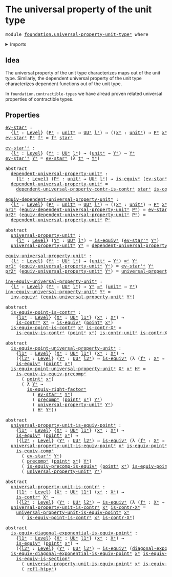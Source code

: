 # The universal property of the unit type

<pre class="Agda"><a id="52" class="Keyword">module</a> <a id="59" href="foundation.universal-property-unit-type%25E1%25B5%2589.html" class="Module">foundation.universal-property-unit-typeᵉ</a> <a id="100" class="Keyword">where</a>
</pre>
<details><summary>Imports</summary>

<pre class="Agda"><a id="156" class="Keyword">open</a> <a id="161" class="Keyword">import</a> <a id="168" href="foundation.dependent-pair-types%25E1%25B5%2589.html" class="Module">foundation.dependent-pair-typesᵉ</a>
<a id="201" class="Keyword">open</a> <a id="206" class="Keyword">import</a> <a id="213" href="foundation.diagonal-maps-of-types%25E1%25B5%2589.html" class="Module">foundation.diagonal-maps-of-typesᵉ</a>
<a id="248" class="Keyword">open</a> <a id="253" class="Keyword">import</a> <a id="260" href="foundation.unit-type%25E1%25B5%2589.html" class="Module">foundation.unit-typeᵉ</a>
<a id="282" class="Keyword">open</a> <a id="287" class="Keyword">import</a> <a id="294" href="foundation.universal-property-contractible-types%25E1%25B5%2589.html" class="Module">foundation.universal-property-contractible-typesᵉ</a>
<a id="344" class="Keyword">open</a> <a id="349" class="Keyword">import</a> <a id="356" href="foundation.universal-property-equivalences%25E1%25B5%2589.html" class="Module">foundation.universal-property-equivalencesᵉ</a>
<a id="400" class="Keyword">open</a> <a id="405" class="Keyword">import</a> <a id="412" href="foundation.universe-levels%25E1%25B5%2589.html" class="Module">foundation.universe-levelsᵉ</a>

<a id="441" class="Keyword">open</a> <a id="446" class="Keyword">import</a> <a id="453" href="foundation-core.constant-maps%25E1%25B5%2589.html" class="Module">foundation-core.constant-mapsᵉ</a>
<a id="484" class="Keyword">open</a> <a id="489" class="Keyword">import</a> <a id="496" href="foundation-core.contractible-types%25E1%25B5%2589.html" class="Module">foundation-core.contractible-typesᵉ</a>
<a id="532" class="Keyword">open</a> <a id="537" class="Keyword">import</a> <a id="544" href="foundation-core.equivalences%25E1%25B5%2589.html" class="Module">foundation-core.equivalencesᵉ</a>
<a id="574" class="Keyword">open</a> <a id="579" class="Keyword">import</a> <a id="586" href="foundation-core.homotopies%25E1%25B5%2589.html" class="Module">foundation-core.homotopiesᵉ</a>
<a id="614" class="Keyword">open</a> <a id="619" class="Keyword">import</a> <a id="626" href="foundation-core.precomposition-functions%25E1%25B5%2589.html" class="Module">foundation-core.precomposition-functionsᵉ</a>
</pre>
</details>

## Idea

The universal property of the unit type characterizes maps out of the unit type.
Similarly, the dependent universal property of the unit type characterizes
dependent functions out of the unit type.

In `foundation.contractible-types` we have alread proven related universal
properties of contractible types.

## Properties

<pre class="Agda"><a id="ev-starᵉ"></a><a id="1026" href="foundation.universal-property-unit-type%25E1%25B5%2589.html#1026" class="Function">ev-starᵉ</a> <a id="1035" class="Symbol">:</a>
  <a id="1039" class="Symbol">{</a><a id="1040" href="foundation.universal-property-unit-type%25E1%25B5%2589.html#1040" class="Bound">lᵉ</a> <a id="1043" class="Symbol">:</a> <a id="1045" href="Agda.Primitive.html#742" class="Postulate">Level</a><a id="1050" class="Symbol">}</a> <a id="1052" class="Symbol">(</a><a id="1053" href="foundation.universal-property-unit-type%25E1%25B5%2589.html#1053" class="Bound">Pᵉ</a> <a id="1056" class="Symbol">:</a> <a id="1058" href="foundation.unit-type%25E1%25B5%2589.html#826" class="Record">unitᵉ</a> <a id="1064" class="Symbol">→</a> <a id="1066" href="Agda.Primitive.html#429" class="Primitive">UUᵉ</a> <a id="1070" href="foundation.universal-property-unit-type%25E1%25B5%2589.html#1040" class="Bound">lᵉ</a><a id="1072" class="Symbol">)</a> <a id="1074" class="Symbol">→</a> <a id="1076" class="Symbol">((</a><a id="1078" href="foundation.universal-property-unit-type%25E1%25B5%2589.html#1078" class="Bound">xᵉ</a> <a id="1081" class="Symbol">:</a> <a id="1083" href="foundation.unit-type%25E1%25B5%2589.html#826" class="Record">unitᵉ</a><a id="1088" class="Symbol">)</a> <a id="1090" class="Symbol">→</a> <a id="1092" href="foundation.universal-property-unit-type%25E1%25B5%2589.html#1053" class="Bound">Pᵉ</a> <a id="1095" href="foundation.universal-property-unit-type%25E1%25B5%2589.html#1078" class="Bound">xᵉ</a><a id="1097" class="Symbol">)</a> <a id="1099" class="Symbol">→</a> <a id="1101" href="foundation.universal-property-unit-type%25E1%25B5%2589.html#1053" class="Bound">Pᵉ</a> <a id="1104" href="foundation.unit-type%25E1%25B5%2589.html#873" class="InductiveConstructor">starᵉ</a>
<a id="1110" href="foundation.universal-property-unit-type%25E1%25B5%2589.html#1026" class="Function">ev-starᵉ</a> <a id="1119" href="foundation.universal-property-unit-type%25E1%25B5%2589.html#1119" class="Bound">Pᵉ</a> <a id="1122" href="foundation.universal-property-unit-type%25E1%25B5%2589.html#1122" class="Bound">fᵉ</a> <a id="1125" class="Symbol">=</a> <a id="1127" href="foundation.universal-property-unit-type%25E1%25B5%2589.html#1122" class="Bound">fᵉ</a> <a id="1130" href="foundation.unit-type%25E1%25B5%2589.html#873" class="InductiveConstructor">starᵉ</a>

<a id="ev-star&#39;ᵉ"></a><a id="1137" href="foundation.universal-property-unit-type%25E1%25B5%2589.html#1137" class="Function">ev-star&#39;ᵉ</a> <a id="1147" class="Symbol">:</a>
  <a id="1151" class="Symbol">{</a><a id="1152" href="foundation.universal-property-unit-type%25E1%25B5%2589.html#1152" class="Bound">lᵉ</a> <a id="1155" class="Symbol">:</a> <a id="1157" href="Agda.Primitive.html#742" class="Postulate">Level</a><a id="1162" class="Symbol">}</a> <a id="1164" class="Symbol">(</a><a id="1165" href="foundation.universal-property-unit-type%25E1%25B5%2589.html#1165" class="Bound">Yᵉ</a> <a id="1168" class="Symbol">:</a> <a id="1170" href="Agda.Primitive.html#429" class="Primitive">UUᵉ</a> <a id="1174" href="foundation.universal-property-unit-type%25E1%25B5%2589.html#1152" class="Bound">lᵉ</a><a id="1176" class="Symbol">)</a> <a id="1178" class="Symbol">→</a> <a id="1180" class="Symbol">(</a><a id="1181" href="foundation.unit-type%25E1%25B5%2589.html#826" class="Record">unitᵉ</a> <a id="1187" class="Symbol">→</a> <a id="1189" href="foundation.universal-property-unit-type%25E1%25B5%2589.html#1165" class="Bound">Yᵉ</a><a id="1191" class="Symbol">)</a> <a id="1193" class="Symbol">→</a> <a id="1195" href="foundation.universal-property-unit-type%25E1%25B5%2589.html#1165" class="Bound">Yᵉ</a>
<a id="1198" href="foundation.universal-property-unit-type%25E1%25B5%2589.html#1137" class="Function">ev-star&#39;ᵉ</a> <a id="1208" href="foundation.universal-property-unit-type%25E1%25B5%2589.html#1208" class="Bound">Yᵉ</a> <a id="1211" class="Symbol">=</a> <a id="1213" href="foundation.universal-property-unit-type%25E1%25B5%2589.html#1026" class="Function">ev-starᵉ</a> <a id="1222" class="Symbol">(λ</a> <a id="1225" href="foundation.universal-property-unit-type%25E1%25B5%2589.html#1225" class="Bound">tᵉ</a> <a id="1228" class="Symbol">→</a> <a id="1230" href="foundation.universal-property-unit-type%25E1%25B5%2589.html#1208" class="Bound">Yᵉ</a><a id="1232" class="Symbol">)</a>

<a id="1235" class="Keyword">abstract</a>
  <a id="dependent-universal-property-unitᵉ"></a><a id="1246" href="foundation.universal-property-unit-type%25E1%25B5%2589.html#1246" class="Function">dependent-universal-property-unitᵉ</a> <a id="1281" class="Symbol">:</a>
    <a id="1287" class="Symbol">{</a><a id="1288" href="foundation.universal-property-unit-type%25E1%25B5%2589.html#1288" class="Bound">lᵉ</a> <a id="1291" class="Symbol">:</a> <a id="1293" href="Agda.Primitive.html#742" class="Postulate">Level</a><a id="1298" class="Symbol">}</a> <a id="1300" class="Symbol">(</a><a id="1301" href="foundation.universal-property-unit-type%25E1%25B5%2589.html#1301" class="Bound">Pᵉ</a> <a id="1304" class="Symbol">:</a> <a id="1306" href="foundation.unit-type%25E1%25B5%2589.html#826" class="Record">unitᵉ</a> <a id="1312" class="Symbol">→</a> <a id="1314" href="Agda.Primitive.html#429" class="Primitive">UUᵉ</a> <a id="1318" href="foundation.universal-property-unit-type%25E1%25B5%2589.html#1288" class="Bound">lᵉ</a><a id="1320" class="Symbol">)</a> <a id="1322" class="Symbol">→</a> <a id="1324" href="foundation-core.equivalences%25E1%25B5%2589.html#1553" class="Function">is-equivᵉ</a> <a id="1334" class="Symbol">(</a><a id="1335" href="foundation.universal-property-unit-type%25E1%25B5%2589.html#1026" class="Function">ev-starᵉ</a> <a id="1344" href="foundation.universal-property-unit-type%25E1%25B5%2589.html#1301" class="Bound">Pᵉ</a><a id="1346" class="Symbol">)</a>
  <a id="1350" href="foundation.universal-property-unit-type%25E1%25B5%2589.html#1246" class="Function">dependent-universal-property-unitᵉ</a> <a id="1385" class="Symbol">=</a>
    <a id="1391" href="foundation.universal-property-contractible-types%25E1%25B5%2589.html#3807" class="Function">dependent-universal-property-contr-is-contrᵉ</a> <a id="1436" href="foundation.unit-type%25E1%25B5%2589.html#873" class="InductiveConstructor">starᵉ</a> <a id="1442" href="foundation.unit-type%25E1%25B5%2589.html#1907" class="Function">is-contr-unitᵉ</a>

<a id="equiv-dependent-universal-property-unitᵉ"></a><a id="1458" href="foundation.universal-property-unit-type%25E1%25B5%2589.html#1458" class="Function">equiv-dependent-universal-property-unitᵉ</a> <a id="1499" class="Symbol">:</a>
  <a id="1503" class="Symbol">{</a><a id="1504" href="foundation.universal-property-unit-type%25E1%25B5%2589.html#1504" class="Bound">lᵉ</a> <a id="1507" class="Symbol">:</a> <a id="1509" href="Agda.Primitive.html#742" class="Postulate">Level</a><a id="1514" class="Symbol">}</a> <a id="1516" class="Symbol">(</a><a id="1517" href="foundation.universal-property-unit-type%25E1%25B5%2589.html#1517" class="Bound">Pᵉ</a> <a id="1520" class="Symbol">:</a> <a id="1522" href="foundation.unit-type%25E1%25B5%2589.html#826" class="Record">unitᵉ</a> <a id="1528" class="Symbol">→</a> <a id="1530" href="Agda.Primitive.html#429" class="Primitive">UUᵉ</a> <a id="1534" href="foundation.universal-property-unit-type%25E1%25B5%2589.html#1504" class="Bound">lᵉ</a><a id="1536" class="Symbol">)</a> <a id="1538" class="Symbol">→</a> <a id="1540" class="Symbol">((</a><a id="1542" href="foundation.universal-property-unit-type%25E1%25B5%2589.html#1542" class="Bound">xᵉ</a> <a id="1545" class="Symbol">:</a> <a id="1547" href="foundation.unit-type%25E1%25B5%2589.html#826" class="Record">unitᵉ</a><a id="1552" class="Symbol">)</a> <a id="1554" class="Symbol">→</a> <a id="1556" href="foundation.universal-property-unit-type%25E1%25B5%2589.html#1517" class="Bound">Pᵉ</a> <a id="1559" href="foundation.universal-property-unit-type%25E1%25B5%2589.html#1542" class="Bound">xᵉ</a><a id="1561" class="Symbol">)</a> <a id="1563" href="foundation-core.equivalences%25E1%25B5%2589.html#2662" class="Function Operator">≃ᵉ</a> <a id="1566" href="foundation.universal-property-unit-type%25E1%25B5%2589.html#1517" class="Bound">Pᵉ</a> <a id="1569" href="foundation.unit-type%25E1%25B5%2589.html#873" class="InductiveConstructor">starᵉ</a>
<a id="1575" href="foundation.dependent-pair-types%25E1%25B5%2589.html#697" class="Field">pr1ᵉ</a> <a id="1580" class="Symbol">(</a><a id="1581" href="foundation.universal-property-unit-type%25E1%25B5%2589.html#1458" class="Function">equiv-dependent-universal-property-unitᵉ</a> <a id="1622" href="foundation.universal-property-unit-type%25E1%25B5%2589.html#1622" class="Bound">Pᵉ</a><a id="1624" class="Symbol">)</a> <a id="1626" class="Symbol">=</a> <a id="1628" href="foundation.universal-property-unit-type%25E1%25B5%2589.html#1026" class="Function">ev-starᵉ</a> <a id="1637" href="foundation.universal-property-unit-type%25E1%25B5%2589.html#1622" class="Bound">Pᵉ</a>
<a id="1640" href="foundation.dependent-pair-types%25E1%25B5%2589.html#711" class="Field">pr2ᵉ</a> <a id="1645" class="Symbol">(</a><a id="1646" href="foundation.universal-property-unit-type%25E1%25B5%2589.html#1458" class="Function">equiv-dependent-universal-property-unitᵉ</a> <a id="1687" href="foundation.universal-property-unit-type%25E1%25B5%2589.html#1687" class="Bound">Pᵉ</a><a id="1689" class="Symbol">)</a> <a id="1691" class="Symbol">=</a>
  <a id="1695" href="foundation.universal-property-unit-type%25E1%25B5%2589.html#1246" class="Function">dependent-universal-property-unitᵉ</a> <a id="1730" href="foundation.universal-property-unit-type%25E1%25B5%2589.html#1687" class="Bound">Pᵉ</a>

<a id="1734" class="Keyword">abstract</a>
  <a id="universal-property-unitᵉ"></a><a id="1745" href="foundation.universal-property-unit-type%25E1%25B5%2589.html#1745" class="Function">universal-property-unitᵉ</a> <a id="1770" class="Symbol">:</a>
    <a id="1776" class="Symbol">{</a><a id="1777" href="foundation.universal-property-unit-type%25E1%25B5%2589.html#1777" class="Bound">lᵉ</a> <a id="1780" class="Symbol">:</a> <a id="1782" href="Agda.Primitive.html#742" class="Postulate">Level</a><a id="1787" class="Symbol">}</a> <a id="1789" class="Symbol">(</a><a id="1790" href="foundation.universal-property-unit-type%25E1%25B5%2589.html#1790" class="Bound">Yᵉ</a> <a id="1793" class="Symbol">:</a> <a id="1795" href="Agda.Primitive.html#429" class="Primitive">UUᵉ</a> <a id="1799" href="foundation.universal-property-unit-type%25E1%25B5%2589.html#1777" class="Bound">lᵉ</a><a id="1801" class="Symbol">)</a> <a id="1803" class="Symbol">→</a> <a id="1805" href="foundation-core.equivalences%25E1%25B5%2589.html#1553" class="Function">is-equivᵉ</a> <a id="1815" class="Symbol">(</a><a id="1816" href="foundation.universal-property-unit-type%25E1%25B5%2589.html#1137" class="Function">ev-star&#39;ᵉ</a> <a id="1826" href="foundation.universal-property-unit-type%25E1%25B5%2589.html#1790" class="Bound">Yᵉ</a><a id="1828" class="Symbol">)</a>
  <a id="1832" href="foundation.universal-property-unit-type%25E1%25B5%2589.html#1745" class="Function">universal-property-unitᵉ</a> <a id="1857" href="foundation.universal-property-unit-type%25E1%25B5%2589.html#1857" class="Bound">Yᵉ</a> <a id="1860" class="Symbol">=</a> <a id="1862" href="foundation.universal-property-unit-type%25E1%25B5%2589.html#1246" class="Function">dependent-universal-property-unitᵉ</a> <a id="1897" class="Symbol">(λ</a> <a id="1900" href="foundation.universal-property-unit-type%25E1%25B5%2589.html#1900" class="Bound">tᵉ</a> <a id="1903" class="Symbol">→</a> <a id="1905" href="foundation.universal-property-unit-type%25E1%25B5%2589.html#1857" class="Bound">Yᵉ</a><a id="1907" class="Symbol">)</a>

<a id="equiv-universal-property-unitᵉ"></a><a id="1910" href="foundation.universal-property-unit-type%25E1%25B5%2589.html#1910" class="Function">equiv-universal-property-unitᵉ</a> <a id="1941" class="Symbol">:</a>
  <a id="1945" class="Symbol">{</a><a id="1946" href="foundation.universal-property-unit-type%25E1%25B5%2589.html#1946" class="Bound">lᵉ</a> <a id="1949" class="Symbol">:</a> <a id="1951" href="Agda.Primitive.html#742" class="Postulate">Level</a><a id="1956" class="Symbol">}</a> <a id="1958" class="Symbol">(</a><a id="1959" href="foundation.universal-property-unit-type%25E1%25B5%2589.html#1959" class="Bound">Yᵉ</a> <a id="1962" class="Symbol">:</a> <a id="1964" href="Agda.Primitive.html#429" class="Primitive">UUᵉ</a> <a id="1968" href="foundation.universal-property-unit-type%25E1%25B5%2589.html#1946" class="Bound">lᵉ</a><a id="1970" class="Symbol">)</a> <a id="1972" class="Symbol">→</a> <a id="1974" class="Symbol">(</a><a id="1975" href="foundation.unit-type%25E1%25B5%2589.html#826" class="Record">unitᵉ</a> <a id="1981" class="Symbol">→</a> <a id="1983" href="foundation.universal-property-unit-type%25E1%25B5%2589.html#1959" class="Bound">Yᵉ</a><a id="1985" class="Symbol">)</a> <a id="1987" href="foundation-core.equivalences%25E1%25B5%2589.html#2662" class="Function Operator">≃ᵉ</a> <a id="1990" href="foundation.universal-property-unit-type%25E1%25B5%2589.html#1959" class="Bound">Yᵉ</a>
<a id="1993" href="foundation.dependent-pair-types%25E1%25B5%2589.html#697" class="Field">pr1ᵉ</a> <a id="1998" class="Symbol">(</a><a id="1999" href="foundation.universal-property-unit-type%25E1%25B5%2589.html#1910" class="Function">equiv-universal-property-unitᵉ</a> <a id="2030" href="foundation.universal-property-unit-type%25E1%25B5%2589.html#2030" class="Bound">Yᵉ</a><a id="2032" class="Symbol">)</a> <a id="2034" class="Symbol">=</a> <a id="2036" href="foundation.universal-property-unit-type%25E1%25B5%2589.html#1137" class="Function">ev-star&#39;ᵉ</a> <a id="2046" href="foundation.universal-property-unit-type%25E1%25B5%2589.html#2030" class="Bound">Yᵉ</a>
<a id="2049" href="foundation.dependent-pair-types%25E1%25B5%2589.html#711" class="Field">pr2ᵉ</a> <a id="2054" class="Symbol">(</a><a id="2055" href="foundation.universal-property-unit-type%25E1%25B5%2589.html#1910" class="Function">equiv-universal-property-unitᵉ</a> <a id="2086" href="foundation.universal-property-unit-type%25E1%25B5%2589.html#2086" class="Bound">Yᵉ</a><a id="2088" class="Symbol">)</a> <a id="2090" class="Symbol">=</a> <a id="2092" href="foundation.universal-property-unit-type%25E1%25B5%2589.html#1745" class="Function">universal-property-unitᵉ</a> <a id="2117" href="foundation.universal-property-unit-type%25E1%25B5%2589.html#2086" class="Bound">Yᵉ</a>

<a id="inv-equiv-universal-property-unitᵉ"></a><a id="2121" href="foundation.universal-property-unit-type%25E1%25B5%2589.html#2121" class="Function">inv-equiv-universal-property-unitᵉ</a> <a id="2156" class="Symbol">:</a>
  <a id="2160" class="Symbol">{</a><a id="2161" href="foundation.universal-property-unit-type%25E1%25B5%2589.html#2161" class="Bound">lᵉ</a> <a id="2164" class="Symbol">:</a> <a id="2166" href="Agda.Primitive.html#742" class="Postulate">Level</a><a id="2171" class="Symbol">}</a> <a id="2173" class="Symbol">(</a><a id="2174" href="foundation.universal-property-unit-type%25E1%25B5%2589.html#2174" class="Bound">Yᵉ</a> <a id="2177" class="Symbol">:</a> <a id="2179" href="Agda.Primitive.html#429" class="Primitive">UUᵉ</a> <a id="2183" href="foundation.universal-property-unit-type%25E1%25B5%2589.html#2161" class="Bound">lᵉ</a><a id="2185" class="Symbol">)</a> <a id="2187" class="Symbol">→</a> <a id="2189" href="foundation.universal-property-unit-type%25E1%25B5%2589.html#2174" class="Bound">Yᵉ</a> <a id="2192" href="foundation-core.equivalences%25E1%25B5%2589.html#2662" class="Function Operator">≃ᵉ</a> <a id="2195" class="Symbol">(</a><a id="2196" href="foundation.unit-type%25E1%25B5%2589.html#826" class="Record">unitᵉ</a> <a id="2202" class="Symbol">→</a> <a id="2204" href="foundation.universal-property-unit-type%25E1%25B5%2589.html#2174" class="Bound">Yᵉ</a><a id="2206" class="Symbol">)</a>
<a id="2208" href="foundation.universal-property-unit-type%25E1%25B5%2589.html#2121" class="Function">inv-equiv-universal-property-unitᵉ</a> <a id="2243" href="foundation.universal-property-unit-type%25E1%25B5%2589.html#2243" class="Bound">Yᵉ</a> <a id="2246" class="Symbol">=</a>
  <a id="2250" href="foundation-core.equivalences%25E1%25B5%2589.html#9353" class="Function">inv-equivᵉ</a> <a id="2261" class="Symbol">(</a><a id="2262" href="foundation.universal-property-unit-type%25E1%25B5%2589.html#1910" class="Function">equiv-universal-property-unitᵉ</a> <a id="2293" href="foundation.universal-property-unit-type%25E1%25B5%2589.html#2243" class="Bound">Yᵉ</a><a id="2295" class="Symbol">)</a>

<a id="2298" class="Keyword">abstract</a>
  <a id="is-equiv-point-is-contrᵉ"></a><a id="2309" href="foundation.universal-property-unit-type%25E1%25B5%2589.html#2309" class="Function">is-equiv-point-is-contrᵉ</a> <a id="2334" class="Symbol">:</a>
    <a id="2340" class="Symbol">{</a><a id="2341" href="foundation.universal-property-unit-type%25E1%25B5%2589.html#2341" class="Bound">l1ᵉ</a> <a id="2345" class="Symbol">:</a> <a id="2347" href="Agda.Primitive.html#742" class="Postulate">Level</a><a id="2352" class="Symbol">}</a> <a id="2354" class="Symbol">{</a><a id="2355" href="foundation.universal-property-unit-type%25E1%25B5%2589.html#2355" class="Bound">Xᵉ</a> <a id="2358" class="Symbol">:</a> <a id="2360" href="Agda.Primitive.html#429" class="Primitive">UUᵉ</a> <a id="2364" href="foundation.universal-property-unit-type%25E1%25B5%2589.html#2341" class="Bound">l1ᵉ</a><a id="2367" class="Symbol">}</a> <a id="2369" class="Symbol">(</a><a id="2370" href="foundation.universal-property-unit-type%25E1%25B5%2589.html#2370" class="Bound">xᵉ</a> <a id="2373" class="Symbol">:</a> <a id="2375" href="foundation.universal-property-unit-type%25E1%25B5%2589.html#2355" class="Bound">Xᵉ</a><a id="2377" class="Symbol">)</a> <a id="2379" class="Symbol">→</a>
    <a id="2385" href="foundation-core.contractible-types%25E1%25B5%2589.html#908" class="Function">is-contrᵉ</a> <a id="2395" href="foundation.universal-property-unit-type%25E1%25B5%2589.html#2355" class="Bound">Xᵉ</a> <a id="2398" class="Symbol">→</a> <a id="2400" href="foundation-core.equivalences%25E1%25B5%2589.html#1553" class="Function">is-equivᵉ</a> <a id="2410" class="Symbol">(</a><a id="2411" href="foundation.unit-type%25E1%25B5%2589.html#1307" class="Function">pointᵉ</a> <a id="2418" href="foundation.universal-property-unit-type%25E1%25B5%2589.html#2370" class="Bound">xᵉ</a><a id="2420" class="Symbol">)</a>
  <a id="2424" href="foundation.universal-property-unit-type%25E1%25B5%2589.html#2309" class="Function">is-equiv-point-is-contrᵉ</a> <a id="2449" href="foundation.universal-property-unit-type%25E1%25B5%2589.html#2449" class="Bound">xᵉ</a> <a id="2452" href="foundation.universal-property-unit-type%25E1%25B5%2589.html#2452" class="Bound">is-contr-Xᵉ</a> <a id="2464" class="Symbol">=</a>
    <a id="2470" href="foundation-core.contractible-types%25E1%25B5%2589.html#3422" class="Function">is-equiv-is-contrᵉ</a> <a id="2489" class="Symbol">(</a><a id="2490" href="foundation.unit-type%25E1%25B5%2589.html#1307" class="Function">pointᵉ</a> <a id="2497" href="foundation.universal-property-unit-type%25E1%25B5%2589.html#2449" class="Bound">xᵉ</a><a id="2499" class="Symbol">)</a> <a id="2501" href="foundation.unit-type%25E1%25B5%2589.html#1907" class="Function">is-contr-unitᵉ</a> <a id="2516" href="foundation.universal-property-unit-type%25E1%25B5%2589.html#2452" class="Bound">is-contr-Xᵉ</a>

<a id="2529" class="Keyword">abstract</a>
  <a id="is-equiv-point-universal-property-unitᵉ"></a><a id="2540" href="foundation.universal-property-unit-type%25E1%25B5%2589.html#2540" class="Function">is-equiv-point-universal-property-unitᵉ</a> <a id="2580" class="Symbol">:</a>
    <a id="2586" class="Symbol">{</a><a id="2587" href="foundation.universal-property-unit-type%25E1%25B5%2589.html#2587" class="Bound">l1ᵉ</a> <a id="2591" class="Symbol">:</a> <a id="2593" href="Agda.Primitive.html#742" class="Postulate">Level</a><a id="2598" class="Symbol">}</a> <a id="2600" class="Symbol">(</a><a id="2601" href="foundation.universal-property-unit-type%25E1%25B5%2589.html#2601" class="Bound">Xᵉ</a> <a id="2604" class="Symbol">:</a> <a id="2606" href="Agda.Primitive.html#429" class="Primitive">UUᵉ</a> <a id="2610" href="foundation.universal-property-unit-type%25E1%25B5%2589.html#2587" class="Bound">l1ᵉ</a><a id="2613" class="Symbol">)</a> <a id="2615" class="Symbol">(</a><a id="2616" href="foundation.universal-property-unit-type%25E1%25B5%2589.html#2616" class="Bound">xᵉ</a> <a id="2619" class="Symbol">:</a> <a id="2621" href="foundation.universal-property-unit-type%25E1%25B5%2589.html#2601" class="Bound">Xᵉ</a><a id="2623" class="Symbol">)</a> <a id="2625" class="Symbol">→</a>
    <a id="2631" class="Symbol">({</a><a id="2633" href="foundation.universal-property-unit-type%25E1%25B5%2589.html#2633" class="Bound">l2ᵉ</a> <a id="2637" class="Symbol">:</a> <a id="2639" href="Agda.Primitive.html#742" class="Postulate">Level</a><a id="2644" class="Symbol">}</a> <a id="2646" class="Symbol">(</a><a id="2647" href="foundation.universal-property-unit-type%25E1%25B5%2589.html#2647" class="Bound">Yᵉ</a> <a id="2650" class="Symbol">:</a> <a id="2652" href="Agda.Primitive.html#429" class="Primitive">UUᵉ</a> <a id="2656" href="foundation.universal-property-unit-type%25E1%25B5%2589.html#2633" class="Bound">l2ᵉ</a><a id="2659" class="Symbol">)</a> <a id="2661" class="Symbol">→</a> <a id="2663" href="foundation-core.equivalences%25E1%25B5%2589.html#1553" class="Function">is-equivᵉ</a> <a id="2673" class="Symbol">(λ</a> <a id="2676" class="Symbol">(</a><a id="2677" href="foundation.universal-property-unit-type%25E1%25B5%2589.html#2677" class="Bound">fᵉ</a> <a id="2680" class="Symbol">:</a> <a id="2682" href="foundation.universal-property-unit-type%25E1%25B5%2589.html#2601" class="Bound">Xᵉ</a> <a id="2685" class="Symbol">→</a> <a id="2687" href="foundation.universal-property-unit-type%25E1%25B5%2589.html#2647" class="Bound">Yᵉ</a><a id="2689" class="Symbol">)</a> <a id="2691" class="Symbol">→</a> <a id="2693" href="foundation.universal-property-unit-type%25E1%25B5%2589.html#2677" class="Bound">fᵉ</a> <a id="2696" href="foundation.universal-property-unit-type%25E1%25B5%2589.html#2616" class="Bound">xᵉ</a><a id="2698" class="Symbol">))</a> <a id="2701" class="Symbol">→</a>
    <a id="2707" href="foundation-core.equivalences%25E1%25B5%2589.html#1553" class="Function">is-equivᵉ</a> <a id="2717" class="Symbol">(</a><a id="2718" href="foundation.unit-type%25E1%25B5%2589.html#1307" class="Function">pointᵉ</a> <a id="2725" href="foundation.universal-property-unit-type%25E1%25B5%2589.html#2616" class="Bound">xᵉ</a><a id="2727" class="Symbol">)</a>
  <a id="2731" href="foundation.universal-property-unit-type%25E1%25B5%2589.html#2540" class="Function">is-equiv-point-universal-property-unitᵉ</a> <a id="2771" href="foundation.universal-property-unit-type%25E1%25B5%2589.html#2771" class="Bound">Xᵉ</a> <a id="2774" href="foundation.universal-property-unit-type%25E1%25B5%2589.html#2774" class="Bound">xᵉ</a> <a id="2777" href="foundation.universal-property-unit-type%25E1%25B5%2589.html#2777" class="Bound">Hᵉ</a> <a id="2780" class="Symbol">=</a>
    <a id="2786" href="foundation.universal-property-equivalences%25E1%25B5%2589.html#2485" class="Function">is-equiv-is-equiv-precompᵉ</a>
      <a id="2819" class="Symbol">(</a> <a id="2821" href="foundation.unit-type%25E1%25B5%2589.html#1307" class="Function">pointᵉ</a> <a id="2828" href="foundation.universal-property-unit-type%25E1%25B5%2589.html#2774" class="Bound">xᵉ</a><a id="2830" class="Symbol">)</a>
      <a id="2838" class="Symbol">(</a> <a id="2840" class="Symbol">λ</a> <a id="2842" href="foundation.universal-property-unit-type%25E1%25B5%2589.html#2842" class="Bound">Yᵉ</a> <a id="2845" class="Symbol">→</a>
        <a id="2855" href="foundation-core.equivalences%25E1%25B5%2589.html#14855" class="Function">is-equiv-right-factorᵉ</a>
          <a id="2888" class="Symbol">(</a> <a id="2890" href="foundation.universal-property-unit-type%25E1%25B5%2589.html#1137" class="Function">ev-star&#39;ᵉ</a> <a id="2900" href="foundation.universal-property-unit-type%25E1%25B5%2589.html#2842" class="Bound">Yᵉ</a><a id="2902" class="Symbol">)</a>
          <a id="2914" class="Symbol">(</a> <a id="2916" href="foundation-core.precomposition-functions%25E1%25B5%2589.html#600" class="Function">precompᵉ</a> <a id="2925" class="Symbol">(</a><a id="2926" href="foundation.unit-type%25E1%25B5%2589.html#1307" class="Function">pointᵉ</a> <a id="2933" href="foundation.universal-property-unit-type%25E1%25B5%2589.html#2774" class="Bound">xᵉ</a><a id="2935" class="Symbol">)</a> <a id="2937" href="foundation.universal-property-unit-type%25E1%25B5%2589.html#2842" class="Bound">Yᵉ</a><a id="2939" class="Symbol">)</a>
          <a id="2951" class="Symbol">(</a> <a id="2953" href="foundation.universal-property-unit-type%25E1%25B5%2589.html#1745" class="Function">universal-property-unitᵉ</a> <a id="2978" href="foundation.universal-property-unit-type%25E1%25B5%2589.html#2842" class="Bound">Yᵉ</a><a id="2980" class="Symbol">)</a>
          <a id="2992" class="Symbol">(</a> <a id="2994" href="foundation.universal-property-unit-type%25E1%25B5%2589.html#2777" class="Bound">Hᵉ</a> <a id="2997" href="foundation.universal-property-unit-type%25E1%25B5%2589.html#2842" class="Bound">Yᵉ</a><a id="2999" class="Symbol">))</a>

<a id="3003" class="Keyword">abstract</a>
  <a id="universal-property-unit-is-equiv-pointᵉ"></a><a id="3014" href="foundation.universal-property-unit-type%25E1%25B5%2589.html#3014" class="Function">universal-property-unit-is-equiv-pointᵉ</a> <a id="3054" class="Symbol">:</a>
    <a id="3060" class="Symbol">{</a><a id="3061" href="foundation.universal-property-unit-type%25E1%25B5%2589.html#3061" class="Bound">l1ᵉ</a> <a id="3065" class="Symbol">:</a> <a id="3067" href="Agda.Primitive.html#742" class="Postulate">Level</a><a id="3072" class="Symbol">}</a> <a id="3074" class="Symbol">{</a><a id="3075" href="foundation.universal-property-unit-type%25E1%25B5%2589.html#3075" class="Bound">Xᵉ</a> <a id="3078" class="Symbol">:</a> <a id="3080" href="Agda.Primitive.html#429" class="Primitive">UUᵉ</a> <a id="3084" href="foundation.universal-property-unit-type%25E1%25B5%2589.html#3061" class="Bound">l1ᵉ</a><a id="3087" class="Symbol">}</a> <a id="3089" class="Symbol">(</a><a id="3090" href="foundation.universal-property-unit-type%25E1%25B5%2589.html#3090" class="Bound">xᵉ</a> <a id="3093" class="Symbol">:</a> <a id="3095" href="foundation.universal-property-unit-type%25E1%25B5%2589.html#3075" class="Bound">Xᵉ</a><a id="3097" class="Symbol">)</a> <a id="3099" class="Symbol">→</a>
    <a id="3105" href="foundation-core.equivalences%25E1%25B5%2589.html#1553" class="Function">is-equivᵉ</a> <a id="3115" class="Symbol">(</a><a id="3116" href="foundation.unit-type%25E1%25B5%2589.html#1307" class="Function">pointᵉ</a> <a id="3123" href="foundation.universal-property-unit-type%25E1%25B5%2589.html#3090" class="Bound">xᵉ</a><a id="3125" class="Symbol">)</a> <a id="3127" class="Symbol">→</a>
    <a id="3133" class="Symbol">({</a><a id="3135" href="foundation.universal-property-unit-type%25E1%25B5%2589.html#3135" class="Bound">l2ᵉ</a> <a id="3139" class="Symbol">:</a> <a id="3141" href="Agda.Primitive.html#742" class="Postulate">Level</a><a id="3146" class="Symbol">}</a> <a id="3148" class="Symbol">(</a><a id="3149" href="foundation.universal-property-unit-type%25E1%25B5%2589.html#3149" class="Bound">Yᵉ</a> <a id="3152" class="Symbol">:</a> <a id="3154" href="Agda.Primitive.html#429" class="Primitive">UUᵉ</a> <a id="3158" href="foundation.universal-property-unit-type%25E1%25B5%2589.html#3135" class="Bound">l2ᵉ</a><a id="3161" class="Symbol">)</a> <a id="3163" class="Symbol">→</a> <a id="3165" href="foundation-core.equivalences%25E1%25B5%2589.html#1553" class="Function">is-equivᵉ</a> <a id="3175" class="Symbol">(λ</a> <a id="3178" class="Symbol">(</a><a id="3179" href="foundation.universal-property-unit-type%25E1%25B5%2589.html#3179" class="Bound">fᵉ</a> <a id="3182" class="Symbol">:</a> <a id="3184" href="foundation.universal-property-unit-type%25E1%25B5%2589.html#3075" class="Bound">Xᵉ</a> <a id="3187" class="Symbol">→</a> <a id="3189" href="foundation.universal-property-unit-type%25E1%25B5%2589.html#3149" class="Bound">Yᵉ</a><a id="3191" class="Symbol">)</a> <a id="3193" class="Symbol">→</a> <a id="3195" href="foundation.universal-property-unit-type%25E1%25B5%2589.html#3179" class="Bound">fᵉ</a> <a id="3198" href="foundation.universal-property-unit-type%25E1%25B5%2589.html#3090" class="Bound">xᵉ</a><a id="3200" class="Symbol">))</a>
  <a id="3205" href="foundation.universal-property-unit-type%25E1%25B5%2589.html#3014" class="Function">universal-property-unit-is-equiv-pointᵉ</a> <a id="3245" href="foundation.universal-property-unit-type%25E1%25B5%2589.html#3245" class="Bound">xᵉ</a> <a id="3248" href="foundation.universal-property-unit-type%25E1%25B5%2589.html#3248" class="Bound">is-equiv-pointᵉ</a> <a id="3264" href="foundation.universal-property-unit-type%25E1%25B5%2589.html#3264" class="Bound">Yᵉ</a> <a id="3267" class="Symbol">=</a>
    <a id="3273" href="foundation-core.equivalences%25E1%25B5%2589.html#13664" class="Function">is-equiv-compᵉ</a>
      <a id="3294" class="Symbol">(</a> <a id="3296" href="foundation.universal-property-unit-type%25E1%25B5%2589.html#1137" class="Function">ev-star&#39;ᵉ</a> <a id="3306" href="foundation.universal-property-unit-type%25E1%25B5%2589.html#3264" class="Bound">Yᵉ</a><a id="3308" class="Symbol">)</a>
      <a id="3316" class="Symbol">(</a> <a id="3318" href="foundation-core.precomposition-functions%25E1%25B5%2589.html#600" class="Function">precompᵉ</a> <a id="3327" class="Symbol">(</a><a id="3328" href="foundation.unit-type%25E1%25B5%2589.html#1307" class="Function">pointᵉ</a> <a id="3335" href="foundation.universal-property-unit-type%25E1%25B5%2589.html#3245" class="Bound">xᵉ</a><a id="3337" class="Symbol">)</a> <a id="3339" href="foundation.universal-property-unit-type%25E1%25B5%2589.html#3264" class="Bound">Yᵉ</a><a id="3341" class="Symbol">)</a>
      <a id="3349" class="Symbol">(</a> <a id="3351" href="foundation.universal-property-equivalences%25E1%25B5%2589.html#1630" class="Function">is-equiv-precomp-is-equivᵉ</a> <a id="3378" class="Symbol">(</a><a id="3379" href="foundation.unit-type%25E1%25B5%2589.html#1307" class="Function">pointᵉ</a> <a id="3386" href="foundation.universal-property-unit-type%25E1%25B5%2589.html#3245" class="Bound">xᵉ</a><a id="3388" class="Symbol">)</a> <a id="3390" href="foundation.universal-property-unit-type%25E1%25B5%2589.html#3248" class="Bound">is-equiv-pointᵉ</a> <a id="3406" href="foundation.universal-property-unit-type%25E1%25B5%2589.html#3264" class="Bound">Yᵉ</a><a id="3408" class="Symbol">)</a>
      <a id="3416" class="Symbol">(</a> <a id="3418" href="foundation.universal-property-unit-type%25E1%25B5%2589.html#1745" class="Function">universal-property-unitᵉ</a> <a id="3443" href="foundation.universal-property-unit-type%25E1%25B5%2589.html#3264" class="Bound">Yᵉ</a><a id="3445" class="Symbol">)</a>

<a id="3448" class="Keyword">abstract</a>
  <a id="universal-property-unit-is-contrᵉ"></a><a id="3459" href="foundation.universal-property-unit-type%25E1%25B5%2589.html#3459" class="Function">universal-property-unit-is-contrᵉ</a> <a id="3493" class="Symbol">:</a>
    <a id="3499" class="Symbol">{</a><a id="3500" href="foundation.universal-property-unit-type%25E1%25B5%2589.html#3500" class="Bound">l1ᵉ</a> <a id="3504" class="Symbol">:</a> <a id="3506" href="Agda.Primitive.html#742" class="Postulate">Level</a><a id="3511" class="Symbol">}</a> <a id="3513" class="Symbol">{</a><a id="3514" href="foundation.universal-property-unit-type%25E1%25B5%2589.html#3514" class="Bound">Xᵉ</a> <a id="3517" class="Symbol">:</a> <a id="3519" href="Agda.Primitive.html#429" class="Primitive">UUᵉ</a> <a id="3523" href="foundation.universal-property-unit-type%25E1%25B5%2589.html#3500" class="Bound">l1ᵉ</a><a id="3526" class="Symbol">}</a> <a id="3528" class="Symbol">(</a><a id="3529" href="foundation.universal-property-unit-type%25E1%25B5%2589.html#3529" class="Bound">xᵉ</a> <a id="3532" class="Symbol">:</a> <a id="3534" href="foundation.universal-property-unit-type%25E1%25B5%2589.html#3514" class="Bound">Xᵉ</a><a id="3536" class="Symbol">)</a> <a id="3538" class="Symbol">→</a>
    <a id="3544" href="foundation-core.contractible-types%25E1%25B5%2589.html#908" class="Function">is-contrᵉ</a> <a id="3554" href="foundation.universal-property-unit-type%25E1%25B5%2589.html#3514" class="Bound">Xᵉ</a> <a id="3557" class="Symbol">→</a>
    <a id="3563" class="Symbol">({</a><a id="3565" href="foundation.universal-property-unit-type%25E1%25B5%2589.html#3565" class="Bound">l2ᵉ</a> <a id="3569" class="Symbol">:</a> <a id="3571" href="Agda.Primitive.html#742" class="Postulate">Level</a><a id="3576" class="Symbol">}</a> <a id="3578" class="Symbol">(</a><a id="3579" href="foundation.universal-property-unit-type%25E1%25B5%2589.html#3579" class="Bound">Yᵉ</a> <a id="3582" class="Symbol">:</a> <a id="3584" href="Agda.Primitive.html#429" class="Primitive">UUᵉ</a> <a id="3588" href="foundation.universal-property-unit-type%25E1%25B5%2589.html#3565" class="Bound">l2ᵉ</a><a id="3591" class="Symbol">)</a> <a id="3593" class="Symbol">→</a> <a id="3595" href="foundation-core.equivalences%25E1%25B5%2589.html#1553" class="Function">is-equivᵉ</a> <a id="3605" class="Symbol">(λ</a> <a id="3608" class="Symbol">(</a><a id="3609" href="foundation.universal-property-unit-type%25E1%25B5%2589.html#3609" class="Bound">fᵉ</a> <a id="3612" class="Symbol">:</a> <a id="3614" href="foundation.universal-property-unit-type%25E1%25B5%2589.html#3514" class="Bound">Xᵉ</a> <a id="3617" class="Symbol">→</a> <a id="3619" href="foundation.universal-property-unit-type%25E1%25B5%2589.html#3579" class="Bound">Yᵉ</a><a id="3621" class="Symbol">)</a> <a id="3623" class="Symbol">→</a> <a id="3625" href="foundation.universal-property-unit-type%25E1%25B5%2589.html#3609" class="Bound">fᵉ</a> <a id="3628" href="foundation.universal-property-unit-type%25E1%25B5%2589.html#3529" class="Bound">xᵉ</a><a id="3630" class="Symbol">))</a>
  <a id="3635" href="foundation.universal-property-unit-type%25E1%25B5%2589.html#3459" class="Function">universal-property-unit-is-contrᵉ</a> <a id="3669" href="foundation.universal-property-unit-type%25E1%25B5%2589.html#3669" class="Bound">xᵉ</a> <a id="3672" href="foundation.universal-property-unit-type%25E1%25B5%2589.html#3672" class="Bound">is-contr-Xᵉ</a> <a id="3684" class="Symbol">=</a>
    <a id="3690" href="foundation.universal-property-unit-type%25E1%25B5%2589.html#3014" class="Function">universal-property-unit-is-equiv-pointᵉ</a> <a id="3730" href="foundation.universal-property-unit-type%25E1%25B5%2589.html#3669" class="Bound">xᵉ</a>
      <a id="3739" class="Symbol">(</a> <a id="3741" href="foundation.universal-property-unit-type%25E1%25B5%2589.html#2309" class="Function">is-equiv-point-is-contrᵉ</a> <a id="3766" href="foundation.universal-property-unit-type%25E1%25B5%2589.html#3669" class="Bound">xᵉ</a> <a id="3769" href="foundation.universal-property-unit-type%25E1%25B5%2589.html#3672" class="Bound">is-contr-Xᵉ</a><a id="3780" class="Symbol">)</a>

<a id="3783" class="Keyword">abstract</a>
  <a id="is-equiv-diagonal-exponential-is-equiv-pointᵉ"></a><a id="3794" href="foundation.universal-property-unit-type%25E1%25B5%2589.html#3794" class="Function">is-equiv-diagonal-exponential-is-equiv-pointᵉ</a> <a id="3840" class="Symbol">:</a>
    <a id="3846" class="Symbol">{</a><a id="3847" href="foundation.universal-property-unit-type%25E1%25B5%2589.html#3847" class="Bound">l1ᵉ</a> <a id="3851" class="Symbol">:</a> <a id="3853" href="Agda.Primitive.html#742" class="Postulate">Level</a><a id="3858" class="Symbol">}</a> <a id="3860" class="Symbol">{</a><a id="3861" href="foundation.universal-property-unit-type%25E1%25B5%2589.html#3861" class="Bound">Xᵉ</a> <a id="3864" class="Symbol">:</a> <a id="3866" href="Agda.Primitive.html#429" class="Primitive">UUᵉ</a> <a id="3870" href="foundation.universal-property-unit-type%25E1%25B5%2589.html#3847" class="Bound">l1ᵉ</a><a id="3873" class="Symbol">}</a> <a id="3875" class="Symbol">(</a><a id="3876" href="foundation.universal-property-unit-type%25E1%25B5%2589.html#3876" class="Bound">xᵉ</a> <a id="3879" class="Symbol">:</a> <a id="3881" href="foundation.universal-property-unit-type%25E1%25B5%2589.html#3861" class="Bound">Xᵉ</a><a id="3883" class="Symbol">)</a> <a id="3885" class="Symbol">→</a>
    <a id="3891" href="foundation-core.equivalences%25E1%25B5%2589.html#1553" class="Function">is-equivᵉ</a> <a id="3901" class="Symbol">(</a><a id="3902" href="foundation.unit-type%25E1%25B5%2589.html#1307" class="Function">pointᵉ</a> <a id="3909" href="foundation.universal-property-unit-type%25E1%25B5%2589.html#3876" class="Bound">xᵉ</a><a id="3911" class="Symbol">)</a> <a id="3913" class="Symbol">→</a>
    <a id="3919" class="Symbol">({</a><a id="3921" href="foundation.universal-property-unit-type%25E1%25B5%2589.html#3921" class="Bound">l2ᵉ</a> <a id="3925" class="Symbol">:</a> <a id="3927" href="Agda.Primitive.html#742" class="Postulate">Level</a><a id="3932" class="Symbol">}</a> <a id="3934" class="Symbol">(</a><a id="3935" href="foundation.universal-property-unit-type%25E1%25B5%2589.html#3935" class="Bound">Yᵉ</a> <a id="3938" class="Symbol">:</a> <a id="3940" href="Agda.Primitive.html#429" class="Primitive">UUᵉ</a> <a id="3944" href="foundation.universal-property-unit-type%25E1%25B5%2589.html#3921" class="Bound">l2ᵉ</a><a id="3947" class="Symbol">)</a> <a id="3949" class="Symbol">→</a> <a id="3951" href="foundation-core.equivalences%25E1%25B5%2589.html#1553" class="Function">is-equivᵉ</a> <a id="3961" class="Symbol">(</a><a id="3962" href="foundation.diagonal-maps-of-types%25E1%25B5%2589.html#1435" class="Function">diagonal-exponentialᵉ</a> <a id="3984" href="foundation.universal-property-unit-type%25E1%25B5%2589.html#3935" class="Bound">Yᵉ</a> <a id="3987" href="foundation.universal-property-unit-type%25E1%25B5%2589.html#3861" class="Bound">Xᵉ</a><a id="3989" class="Symbol">))</a>
  <a id="3994" href="foundation.universal-property-unit-type%25E1%25B5%2589.html#3794" class="Function">is-equiv-diagonal-exponential-is-equiv-pointᵉ</a> <a id="4040" href="foundation.universal-property-unit-type%25E1%25B5%2589.html#4040" class="Bound">xᵉ</a> <a id="4043" href="foundation.universal-property-unit-type%25E1%25B5%2589.html#4043" class="Bound">is-equiv-pointᵉ</a> <a id="4059" href="foundation.universal-property-unit-type%25E1%25B5%2589.html#4059" class="Bound">Yᵉ</a> <a id="4062" class="Symbol">=</a>
    <a id="4068" href="foundation-core.equivalences%25E1%25B5%2589.html#17180" class="Function">is-equiv-is-sectionᵉ</a>
      <a id="4095" class="Symbol">(</a> <a id="4097" href="foundation.universal-property-unit-type%25E1%25B5%2589.html#3014" class="Function">universal-property-unit-is-equiv-pointᵉ</a> <a id="4137" href="foundation.universal-property-unit-type%25E1%25B5%2589.html#4040" class="Bound">xᵉ</a> <a id="4140" href="foundation.universal-property-unit-type%25E1%25B5%2589.html#4043" class="Bound">is-equiv-pointᵉ</a> <a id="4156" href="foundation.universal-property-unit-type%25E1%25B5%2589.html#4059" class="Bound">Yᵉ</a><a id="4158" class="Symbol">)</a>
      <a id="4166" class="Symbol">(</a> <a id="4168" href="foundation-core.homotopies%25E1%25B5%2589.html#3017" class="Function">refl-htpyᵉ</a><a id="4178" class="Symbol">)</a>
</pre>